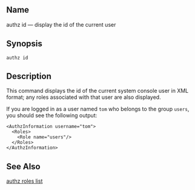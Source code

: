 <a name="console_commands.authz_id"></a>
## Name

authz id — display the id of the current user

## Synopsis

`authz id`

<a name="idp14041952"></a>
## Description

This command displays the id of the current system console user in XML format; any roles associated with that user are also displayed.

If you are logged in as a user named `tom` who belongs to the group `users`, you should see the following output:

```
<AuthzInformation username="tom">
  <Roles>
    <Role name="users"/>
  </Roles>
</AuthzInformation>
```
<a name="idp14045664"></a>
## See Also

[authz roles list](console_commands.authz_roles_list "authz roles list")
